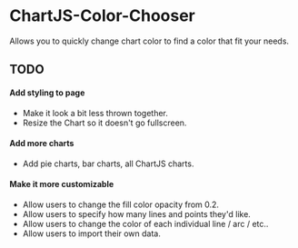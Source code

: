 # ChartJS-Color-Chooser
Allows you to quickly change chart color to find a color that fit your needs.

## TODO

#### Add styling to page
* Make it look a bit less thrown together.
* Resize the Chart so it doesn't go fullscreen.

#### Add more charts
* Add pie charts, bar charts, all ChartJS charts.

#### Make it more customizable
* Allow users to change the fill color opacity from 0.2.
* Allow users to specify how many lines and points they'd like.
* Allow users to change the color of each individual line / arc / etc..
* Allow users to import their own data.
